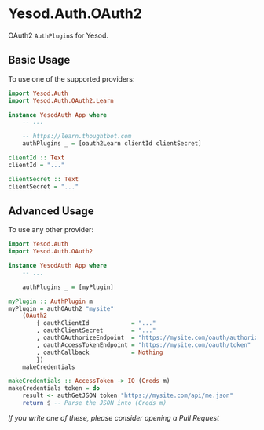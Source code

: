# Yesod.Auth.OAuth2

OAuth2 `AuthPlugin`s for Yesod.

## Basic Usage

To use one of the supported providers:

```haskell
import Yesod.Auth
import Yesod.Auth.OAuth2.Learn

instance YesodAuth App where
    -- ...

    -- https://learn.thoughtbot.com
    authPlugins _ = [oauth2Learn clientId clientSecret]

clientId :: Text
clientId = "..."

clientSecret :: Text
clientSecret = "..."
```

## Advanced Usage

To use any other provider:

```haskell
import Yesod.Auth
import Yesod.Auth.OAuth2

instance YesodAuth App where
    -- ...

    authPlugins _ = [myPlugin]

myPlugin :: AuthPlugin m
myPlugin = authOAuth2 "mysite"
    (OAuth2
        { oauthClientId            = "..."
        , oauthClientSecret        = "..."
        , oauthOAuthorizeEndpoint  = "https://mysite.com/oauth/authorize"
        , oauthAccessTokenEndpoint = "https://mysite.com/oauth/token"
        , oauthCallback            = Nothing
        })
    makeCredentials

makeCredentials :: AccessToken -> IO (Creds m)
makeCredentials token = do
    result <- authGetJSON token "https://mysite.com/api/me.json"
    return $ -- Parse the JSON into (Creds m)
```

*If you write one of these, please consider opening a Pull Request*
